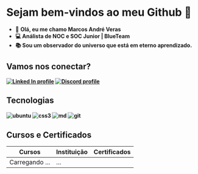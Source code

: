 # Sejam bem-vindos ao meu Github 👋

- 🔶 <b> Olá, eu me chamo Marcos André Veras <br>
- 💻 Análista de NOC e SOC Junior | BlueTeam <br>
- 📚 Sou um observador do universo que está em eterno aprendizado.

## Vamos nos conectar?

[![Linked In profile](https://img.shields.io/static/v1?style=flat-square&logo=linkedin&label=Linked%20In&color=0077B5&message=@mrcosveras)](https://www.linkedin.com/in/marcos-andr%C3%A9-veras-43b91a336/)
[![Discord profile](https://img.shields.io/static/v1?style=flat-square&logo=discord&label=Discord&color=5865F2&message=@timozera)](https://discordapp.com/users/848326266457292871)

## Tecnologias

<p>
<div style="display: inline_block">
<img align="center" alt="ubuntu" src="https://img.shields.io/badge/HTML5-E34F26?style=for-the-badge&logo=html5&logoColor=white](https://img.shields.io/badge/Ubuntu-E95420?style=for-the-badge&logo=ubuntu&logoColor=white" />
<img align="center" alt="css3" src="https://img.shields.io/badge/CSS3-1572B6?style=for-the-badge&logo=css3&logoColor=white" />
<img align="center" alt="md" src="https://img.shields.io/badge/Markdown-000000?style=for-the-badge&logo=markdown&logoColor=white" />
<img align="center" alt="git" src="https://img.shields.io/badge/GIT-E44C30?style=for-the-badge&logo=git&logoColor=white" />
</p>

## Cursos e Certificados
| Cursos | Instituição | Certificados |
|-------- | ------------ | ------------ |
| Carregando ... | ... | 
